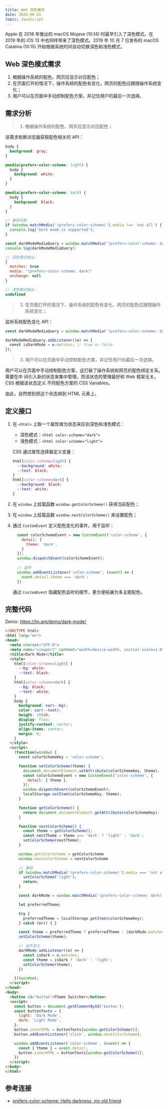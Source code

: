 ```yaml
---
title: Web 深色模式
date: 2020-06-01
topic: JavaScript
---
```


Apple 在 2018 年推出的 macOS Mojave (10.14) 时最早引入了深色模式。在 2019 年的
iOS 13 中也同样带来了深色模式。2019 年 10 月 7 日发布的 macOS Catalina (10.15)
开始根据系统时间自动切换深色和浅色模式。

## Web 深色模式需求

1. 根据操作系统的配色，网页应显示对应配色；
2. 在页面打开的情况下，操作系统的配色有变化，网页的配色应跟随操作系统变化；
3. 用户可以在页面中手动控制配色方案，并记住用户的最后一次选择。

## 需求分析

> 1. 根据操作系统的配色，网页应显示对应配色；

该需求依赖浏览器获取配色相关的 API：

```css title="CSS 获取系统配色"
body {
  background: gray;
}

@media(prefers-color-scheme: light) {
  body {
    background: white;
  }
}

@media(prefers-color-scheme: dark) {
  body {
    background: black;
  }
}
```

```js title="JavaScript 获取系统配色"
// 兼容判断
if (window.matchMedia('(prefers-color-scheme)').media !== 'not all') {
  console.log('Dark mode is supported');
}

const darkModeMediaQuery = window.matchMedia('(prefers-color-scheme: dark)');
console.log(darkModeMediaQuery);

// 深色模式输出：
{
  matches: true
  media: "(prefers-color-scheme: dark)"
  onchange: null
}

// 浅色模式输出：
undefined

```

> 2. 在页面打开的情况下，操作系统的配色有变化，网页的配色应跟随操作系统变化；

监听系统配色变化 API：

```js
const darkModeMediaQuery = window.matchMedia('(prefers-color-scheme: dark)');

darkModeMediaQuery.addListener((e) => {
  const isDarkMode = e.matches; // true or false
});
```

> 3. 用户可以在页面中手动控制配色方案，并记住用户的最后一次选择。

用户可以在页面中手动控制配色方案，这打破了操作系统和网页的配色绑定关系。需要在中
间引入新的状态来集中管理。而该状态的管理最好和 Web 框架无关。CSS 根据该状态定义
不同配色方案的 CSS Variables。

由此，自然想到把这个状态绑到 HTML 元素上。


## 定义接口

1. 在 `<html>` 上取一个属性做为状态来区别深色和浅色模式：
   - 深色模式：`<html color-scheme="dark">`
   - 浅色模式：`<html color-scheme="light">`

   CSS 通过属性选择器定义变量：

   ```css
   html[color-scheme=light] {
     --background: white;
     --text: black;
   }
   html[color-scheme=dark] {
     --background: black;
     --text: white;
   }
2. 在 `window` 上挂载函数 `window.getColorScheme()` 获得当前配色；
3. 在 `window` 上挂载函数 `window.nextColorScheme()` 来设置配色；
4. 通过 `CustomEvent` 定义配色变化的事件，用于监听：
   ```js
     const colorSchemeEvent = new CustomEvent('color-scheme', {
       detail: {
         theme: 'dark',
       }
     });
     window.dispatchEvent(colorSchemeEvent);
 
     // 监听
     window.addEventListener('color-scheme', (event) => {
       event.detail.theme === 'dark';
     })
   ```
   通过 `CustomEvent` 隐藏配色监听的细节，更方便拓展为多主题配色。

## 完整代码

Demo: <https://lin.am/demo/dark-mode/>

```html title="dark-mode.html"
<!DOCTYPE html>
<html lang="en">
<head>
  <meta charset="UTF-8">
  <meta name="viewport" content="width=device-width, initial-scale=1.0">
  <title>Dark Mode</title>
  <style>
    html[color-scheme=light] {
      --bg: white;
      --text: black;
    }
    html[color-scheme=dark] {
      --bg: black;
      --text: white;
    }
    body {
      background: var(--bg);
      color: var(--text);
      height: 100vh;
      display: flex;
      justify-content: center;
      align-items: center;
      margin: 0;
    }
  </style>
  <script>
    (function(window) {
      const colorSchemeKey = 'color-scheme';

      function setColorScheme(theme) {
        document.documentElement.setAttribute(colorSchemeKey, theme);
        const colorSchemeEvent = new CustomEvent('color-scheme', {
          detail: { theme },
        });
        window.dispatchEvent(colorSchemeEvent);
        localStorage.setItem(colorSchemeKey, theme);
      }

      function getColorScheme() {
        return document.documentElement.getAttribute(colorSchemeKey);
      }

      function nextColorScheme() {
        const theme = getColorScheme();
        const nextTheme = theme === 'dark' ? 'light' : 'dark';
        setColorScheme(nextTheme);
      }

      window.getColorScheme = getColorScheme
      window.nextColorScheme = nextColorScheme

      // 兼容
      if (window.matchMedia('(prefers-color-scheme)').media === 'not all') {
        setColorScheme('light');
        return;
      }

      const darkMode = window.matchMedia('(prefers-color-scheme: dark)');

      let preferredTheme;

      try {
        preferredTheme = localStorage.getItem(colorSchemeKey);
      } catch (err) { }

      const theme = preferredTheme ? preferredTheme : (darkMode.matches ? 'dark' : 'light');
      setColorScheme(theme);

      // 监听变化
      darkMode.addListener((e) => {
        const isDark = e.matches;
        const theme = isDark ? 'dark' : 'light';
        setColorScheme(theme);
      })

    })(window);
  </script>
</head>
<body>
  <button id="button">Theme Switcher</button>
  <script>
    const button = document.getElementById('button');
    const buttonTexts = {
      light: 'Dark Mode',
      dark: 'Light Mode',
    };
    button.innerHTML = buttonTexts[window.getColorScheme()];
    button.addEventListener('click', window.nextColorScheme);

    window.addEventListener('color-scheme', (event) => {
      const { theme } = event.detail;
      button.innerHTML = buttonTexts[window.getColorScheme()];
    })
  </script>
</body>
</html>
```

## 参考连接

- [prefers-color-scheme: Hello darkness, my old friend](https://web.dev/prefers-color-scheme/)
